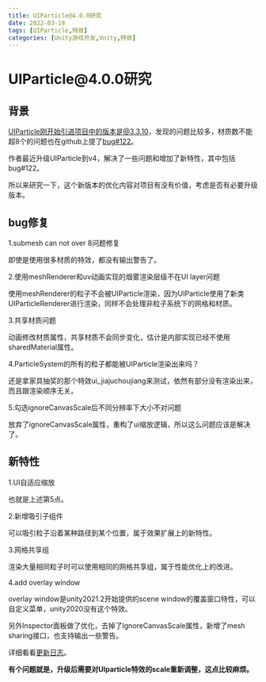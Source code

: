 ```yaml
---
title: UIParticle@4.0.0研究
date: 2022-03-18
tags: [UIParticle,特效]
categories: [Unity游戏开发,Unity,特效]
---
```



# UIParticle\@4.0.0研究

## 背景

UIParticle刚开始引进项目中的版本是@3.3.10，发现的问题比较多，材质数不能超8个的问题也在github上提了[bug#122](https://github.com/mob-sakai/ParticleEffectForUGUI/issues/122 "bug#122")。

<!-- more -->

作者最近升级UIParticle到v4，解决了一些问题和增加了新特性，其中包括bug#122。

所以来研究一下，这个新版本的优化内容对项目有没有价值，考虑是否有必要升级版本。

## bug修复

1.submesh can not over 8问题修复

即使是使用很多材质的特效，都没有输出警告了。

2.使用meshRenderer和uv动画实现的烟雾渲染层级不在UI layer问题

使用meshRenderer的粒子不会被UIParticle渲染，因为UIParticle使用了新类UIParticleRenderer进行渲染，同样不会处理非粒子系统下的网格和材质。

3.共享材质问题

动画修改材质属性，共享材质不会同步变化，估计是内部实现已经不使用sharedMaterial属性。

4.ParticleSystem的所有的粒子都能被UIParticle渲染出来吗？

还是拿家具抽奖的那个特效ui\_jiajuchoujiang来测试，依然有部分没有渲染出来，而且跟渲染顺序无关。

5.勾选ignoreCanvasScale后不同分辨率下大小不对问题

放弃了ignoreCanvasScale属性，重构了ui缩放逻辑，所以这么问题应该是解决了。

## 新特性

1.UI自适应缩放

也就是上述第5点。

2.新增吸引子组件

可以吸引粒子沿着某种路径到某个位置，属于效果扩展上的新特性。

3.网格共享组

渲染大量相同粒子时可以使用相同的网格共享组，属于性能优化上的改进。

4.add overlay window

overlay window是unity2021.2开始提供的scene window的覆盖窗口特性，可以自定义菜单，unity2020没有这个特效。

另外Inspector面板做了优化，去掉了IgnoreCanvasScale属性，新增了mesh sharing接口，也支持输出一些警告。

详细看看[更新日志](https://github.com/mob-sakai/ParticleEffectForUGUI/releases "更新日志")。

**有个问题就是，升级后需要对UIparticle特效的scale重新调整，这点比较麻烦。**
